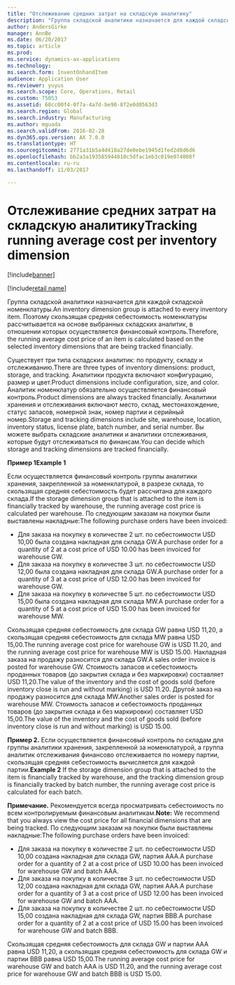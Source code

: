 ```yaml
---
title: "Отслеживание средних затрат на складскую аналитику"
description: "Группа складской аналитики назначается для каждой складской номенклатуры. Поэтому скользящая средняя себестоимость номенклатуры рассчитывается на основе выбранных складских аналитик, в отношении которых осуществляется финансовый контроль."
author: AndersGirke
manager: AnnBe
ms.date: 06/20/2017
ms.topic: article
ms.prod: 
ms.service: dynamics-ax-applications
ms.technology: 
ms.search.form: InventOnhandItem
audience: Application User
ms.reviewer: yuyus
ms.search.scope: Core, Operations, Retail
ms.custom: 75053
ms.assetid: 68cc00f4-0f7a-4a7d-be90-8f2e0d0563d3
ms.search.region: Global
ms.search.industry: Manufacturing
ms.author: mguada
ms.search.validFrom: 2016-02-28
ms.dyn365.ops.version: AX 7.0.0
ms.translationtype: HT
ms.sourcegitcommit: 2771a31b5a4d418a27de0ebe1945d1fed2d8d6d6
ms.openlocfilehash: bb2a3a193585944810c5dfac1eb3c019e074008f
ms.contentlocale: ru-ru
ms.lasthandoff: 11/03/2017

---
```


# <a name="tracking-running-average-cost-per-inventory-dimension"></a><span data-ttu-id="564b9-104">Отслеживание средних затрат на складскую аналитику</span><span class="sxs-lookup"><span data-stu-id="564b9-104">Tracking running average cost per inventory dimension</span></span>

[!include[banner](../includes/banner.md)]

[!include[retail name](../includes/retail-name.md)]


<span data-ttu-id="564b9-105">Группа складской аналитики назначается для каждой складской номенклатуры.</span><span class="sxs-lookup"><span data-stu-id="564b9-105">An inventory dimension group is attached to every inventory item.</span></span> <span data-ttu-id="564b9-106">Поэтому скользящая средняя себестоимость номенклатуры рассчитывается на основе выбранных складских аналитик, в отношении которых осуществляется финансовый контроль.</span><span class="sxs-lookup"><span data-stu-id="564b9-106">Therefore, the running average cost price of an item is calculated based on the selected inventory dimensions that are being tracked financially.</span></span>

<span data-ttu-id="564b9-107">Существует три типа складских аналитик: по продукту, складу и отслеживанию.</span><span class="sxs-lookup"><span data-stu-id="564b9-107">There are three types of inventory dimensions: product, storage, and tracking.</span></span> <span data-ttu-id="564b9-108">Аналитики продукта включают конфигурацию, размер и цвет.</span><span class="sxs-lookup"><span data-stu-id="564b9-108">Product dimensions include configuration, size, and color.</span></span> <span data-ttu-id="564b9-109">Аналитик номенклатур обязательно осуществляется финансовый контроль.</span><span class="sxs-lookup"><span data-stu-id="564b9-109">Product dimensions are always tracked financially.</span></span> <span data-ttu-id="564b9-110">Аналитики хранения и отслеживания включают место, склад, местонахождение, статус запасов, номерной знак, номер партии и серийный номер.</span><span class="sxs-lookup"><span data-stu-id="564b9-110">Storage and tracking dimensions include site, warehouse, location, inventory status, license plate, batch number, and serial number.</span></span> <span data-ttu-id="564b9-111">Вы можете выбрать складские аналитики и аналитики отслеживания, которые будут отслеживаться по финансам.</span><span class="sxs-lookup"><span data-stu-id="564b9-111">You can decide which storage and tracking dimensions are tracked financially.</span></span> 

<span data-ttu-id="564b9-112">**Пример 1**</span><span class="sxs-lookup"><span data-stu-id="564b9-112">**Example 1**</span></span> 

<span data-ttu-id="564b9-113">Если осуществляется финансовый контроль группы аналитики хранения, закрепленной за номенклатурой, в разрезе склада, то скользящая средняя себестоимость будет рассчитана для каждого склада.</span><span class="sxs-lookup"><span data-stu-id="564b9-113">If the storage dimension group that is attached to the item is financially tracked by warehouse, the running average cost price is calculated per warehouse.</span></span> <span data-ttu-id="564b9-114">По следующим заказам на покупки были выставлены накладные:</span><span class="sxs-lookup"><span data-stu-id="564b9-114">The following purchase orders have been invoiced:</span></span>

-   <span data-ttu-id="564b9-115">Для заказа на покупку в количестве 2 шт. по себестоимости USD 10,00 была создана накладная для склада GW.</span><span class="sxs-lookup"><span data-stu-id="564b9-115">A purchase order for a quantity of 2 at a cost price of USD 10.00 has been invoiced for warehouse GW.</span></span>
-   <span data-ttu-id="564b9-116">Для заказа на покупку в количестве 3 шт. по себестоимости USD 12,00 была создана накладная для склада GW.</span><span class="sxs-lookup"><span data-stu-id="564b9-116">A purchase order for a quantity of 3 at a cost price of USD 12.00 has been invoiced for warehouse GW.</span></span>
-   <span data-ttu-id="564b9-117">Для заказа на покупку в количестве 5 шт. по себестоимости USD 15,00 была создана накладная для склада MW.</span><span class="sxs-lookup"><span data-stu-id="564b9-117">A purchase order for a quantity of 5 at a cost price of USD 15.00 has been invoiced for warehouse MW.</span></span>

<span data-ttu-id="564b9-118">Скользящая средняя себестоимость для склада GW равна USD 11,20, а скользящая средняя себестоимость для склада MW равна USD 15,00.</span><span class="sxs-lookup"><span data-stu-id="564b9-118">The running average cost price for warehouse GW is USD 11.20, and the running average cost price for warehouse MW is USD 15.00.</span></span> <span data-ttu-id="564b9-119">Накладная заказа на продажу разносится для склада GW.</span><span class="sxs-lookup"><span data-stu-id="564b9-119">A sales order invoice is posted for warehouse GW.</span></span> <span data-ttu-id="564b9-120">Стоимость запасов и себестоимость проданных товаров (до закрытия склада и без маркировки) составляет USD 11,20.</span><span class="sxs-lookup"><span data-stu-id="564b9-120">The value of the inventory and the cost of goods sold (before inventory close is run and without marking) is USD 11.20.</span></span> <span data-ttu-id="564b9-121">Другой заказ на продажу разносится для склада MW.</span><span class="sxs-lookup"><span data-stu-id="564b9-121">Another sales order is posted for warehouse MW.</span></span> <span data-ttu-id="564b9-122">Стоимость запасов и себестоимость проданных товаров (до закрытия склада и без маркировки) составляет USD 15,00.</span><span class="sxs-lookup"><span data-stu-id="564b9-122">The value of the inventory and the cost of goods sold (before inventory close is run and without marking) is USD 15.00.</span></span> 

<span data-ttu-id="564b9-123">**Пример 2.** Если осуществляется финансовый контроль по складам для группы аналитики хранения, закрепленной за номенклатурой, а группа аналитик отслеживания финансово отслеживается по номеру партии, скользящая средняя себестоимость вычисляется для каждой партии.</span><span class="sxs-lookup"><span data-stu-id="564b9-123">**Example 2** If the storage dimension group that is attached to the item is financially tracked by warehouse, and the tracking dimension group is financially tracked by batch number, the running average cost price is calculated for each batch.</span></span> 

<span data-ttu-id="564b9-124">**Примечание.** Рекомендуется всегда просматривать себестоимость по всем контролируемым финансовым аналитикам.</span><span class="sxs-lookup"><span data-stu-id="564b9-124">**Note:** We recommend that you always view the cost price for all financial dimensions that are being tracked.</span></span> <span data-ttu-id="564b9-125">По следующим заказам на покупки были выставлены накладные:</span><span class="sxs-lookup"><span data-stu-id="564b9-125">The following purchase orders have been invoiced:</span></span>

-   <span data-ttu-id="564b9-126">Для заказа на покупку в количестве 2 шт. по себестоимости USD 10,00 создана накладная для склада GW, партия ААА.</span><span class="sxs-lookup"><span data-stu-id="564b9-126">A purchase order for a quantity of 2 at a cost price of USD 10.00 has been invoiced for warehouse GW and batch AAA.</span></span>
-   <span data-ttu-id="564b9-127">Для заказа на покупку в количестве 3 шт. по себестоимости USD 12,00 создана накладная для склада GW, партия ААА.</span><span class="sxs-lookup"><span data-stu-id="564b9-127">A purchase order for a quantity of 3 at a cost price of USD 12.00 has been invoiced for warehouse GW and batch AAA.</span></span>
-   <span data-ttu-id="564b9-128">Для заказа на покупку в количестве 2 шт. по себестоимости USD 15,00 создана накладная для склада GW, партия BBB.</span><span class="sxs-lookup"><span data-stu-id="564b9-128">A purchase order for a quantity of 2 at a cost price of USD 15.00 has been invoiced for warehouse GW and batch BBB.</span></span>

<span data-ttu-id="564b9-129">Скользящая средняя себестоимость для склада GW и партии AAA равна USD 11,20, а скользящая средняя себестоимость для склада GW и партии BBB равна USD 15,00.</span><span class="sxs-lookup"><span data-stu-id="564b9-129">The running average cost price for warehouse GW and batch AAA is USD 11.20, and the running average cost price for warehouse GW and batch BBB is USD 15.00.</span></span>




